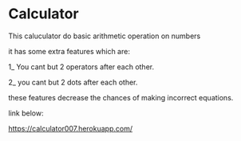 # Calculator
This caluculator do basic arithmetic operation on numbers

it has some extra features which are:

1_ You cant but 2 operators after each other.

2_ you cant but 2 dots after each other.

these features decrease the chances of making incorrect equations.

link below:

https://calculator007.herokuapp.com/
